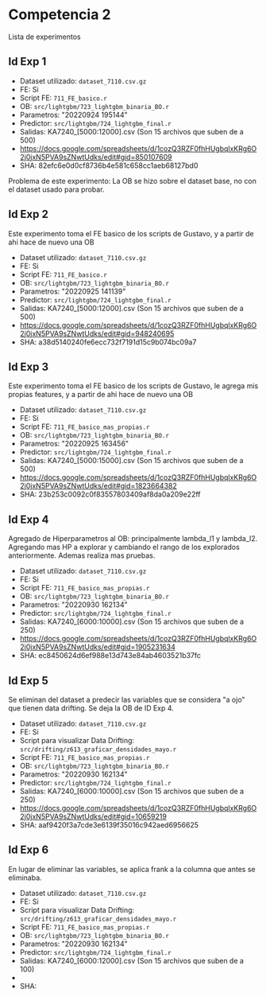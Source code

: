 # Competencia 2

Lista de experimentos

## Id Exp 1

* Dataset utilizado: `dataset_7110.csv.gz`
* FE: Si
* Script FE: `711_FE_basico.r`
* OB: `src/lightgbm/723_lightgbm_binaria_BO.r`
* Parametros: "20220924 195144"
* Predictor: `src/lightgbm/724_lightgbm_final.r`
* Salidas: KA7240_[5000:12000].csv (Son 15 archivos que suben de a 500)
* https://docs.google.com/spreadsheets/d/1cozQ3RZF0fhHUgbqlxKRg6O2j0jxN5PVA9sZNwtUdks/edit#gid=850107609
* SHA: 82efc6e0d0cf8736b4e581c658cc1aeb68127bd0

Problema de este experimento: La OB se hizo sobre el dataset base, no con el dataset usado para probar.

## Id Exp 2

Este experimento toma el FE basico de los scripts de Gustavo, y a partir de ahi hace de nuevo una OB

* Dataset utilizado: `dataset_7110.csv.gz`
* FE: Si
* Script FE: `711_FE_basico.r`
* OB: `src/lightgbm/723_lightgbm_binaria_BO.r`
* Parametros: "20220925 141139"
* Predictor: `src/lightgbm/724_lightgbm_final.r`
* Salidas: KA7240_[5000:12000].csv (Son 15 archivos que suben de a 500)
* https://docs.google.com/spreadsheets/d/1cozQ3RZF0fhHUgbqlxKRg6O2j0jxN5PVA9sZNwtUdks/edit#gid=948240695
* SHA: a38d5140240fe6ecc732f7191d15c9b074bc09a7

## Id Exp 3

Este experimento toma el FE basico de los scripts de Gustavo, le agrega mis propias features, y a partir de ahi hace de nuevo una OB

* Dataset utilizado: `dataset_7110.csv.gz`
* FE: Si
* Script FE: `711_FE_basico_mas_propias.r`
* OB: `src/lightgbm/723_lightgbm_binaria_BO.r`
* Parametros: "20220925 163456"
* Predictor: `src/lightgbm/724_lightgbm_final.r`
* Salidas: KA7240_[5000:15000].csv (Son 15 archivos que suben de a 500)
* https://docs.google.com/spreadsheets/d/1cozQ3RZF0fhHUgbqlxKRg6O2j0jxN5PVA9sZNwtUdks/edit#gid=1823664382      
* SHA: 23b253c0092c0f83557803409af8da0a209e22ff

## Id Exp 4

Agregado de Hiperparametros al OB: principalmente lambda_l1 y lambda_l2. Agregando mas HP a explorar y cambiando el rango de los explorados anteriormente. Ademas realiza mas pruebas.

* Dataset utilizado: `dataset_7110.csv.gz`
* FE: Si
* Script FE: `711_FE_basico_mas_propias.r`
* OB: `src/lightgbm/723_lightgbm_binaria_BO.r`
* Parametros: "20220930 162134"
* Predictor: `src/lightgbm/724_lightgbm_final.r`
* Salidas: KA7240_[6000:10000].csv (Son 15 archivos que suben de a 250)
* https://docs.google.com/spreadsheets/d/1cozQ3RZF0fhHUgbqlxKRg6O2j0jxN5PVA9sZNwtUdks/edit#gid=1905231634
* SHA: ec8450624d6ef988e13d743e84ab4603521b37fc

## Id Exp 5

Se eliminan del dataset a predecir las variables que se considera "a ojo" que tienen data drifting. Se deja la OB de ID Exp 4.

* Dataset utilizado: `dataset_7110.csv.gz`
* FE: Si
* Script para visualizar Data Drifting: `src/drifting/z613_graficar_densidades_mayo.r`
* Script FE: `711_FE_basico_mas_propias.r`
* OB: `src/lightgbm/723_lightgbm_binaria_BO.r`
* Parametros: "20220930 162134"
* Predictor: `src/lightgbm/724_lightgbm_final.r`
* Salidas: KA7240_[6000:10000].csv (Son 15 archivos que suben de a 250)
* https://docs.google.com/spreadsheets/d/1cozQ3RZF0fhHUgbqlxKRg6O2j0jxN5PVA9sZNwtUdks/edit#gid=10659219
* SHA: aaf9420f3a7cde3e6139f35016c942aed6956625

## Id Exp 6

En lugar de eliminar las variables, se aplica frank a la columna que antes se eliminaba.

* Dataset utilizado: `dataset_7110.csv.gz`
* FE: Si
* Script para visualizar Data Drifting: `src/drifting/z613_graficar_densidades_mayo.r`
* Script FE: `711_FE_basico_mas_propias.r`
* OB: `src/lightgbm/723_lightgbm_binaria_BO.r`
* Parametros: "20220930 162134"
* Predictor: `src/lightgbm/724_lightgbm_final.r`
* Salidas: KA7240_[6000:12000].csv (Son 15 archivos que suben de a 100)
* 
* SHA: 
